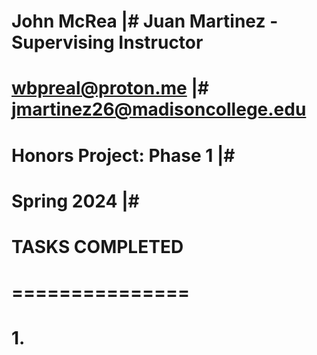 # John McRea              |# Juan Martinez -Supervising Instructor
# wbpreal@proton.me       |# jmartinez26@madisoncollege.edu
# Honors Project: Phase 1 |# 
# Spring 2024             |#
#
# TASKS COMPLETED
# ===============
# 1.
#

